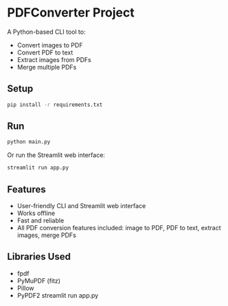 # PDFConverter Project

A Python-based CLI tool to:

- Convert images to PDF
- Convert PDF to text
- Extract images from PDFs
- Merge multiple PDFs

## Setup

```bash
pip install -r requirements.txt
```

## Run

```bash
python main.py
```

Or run the Streamlit web interface:

```bash
streamlit run app.py
```

## Features

* User-friendly CLI and Streamlit web interface
* Works offline
* Fast and reliable
* All PDF conversion features included: image to PDF, PDF to text, extract images, merge PDFs

## Libraries Used

* fpdf
* PyMuPDF (fitz)
* Pillow
* PyPDF2
streamlit run app.py
